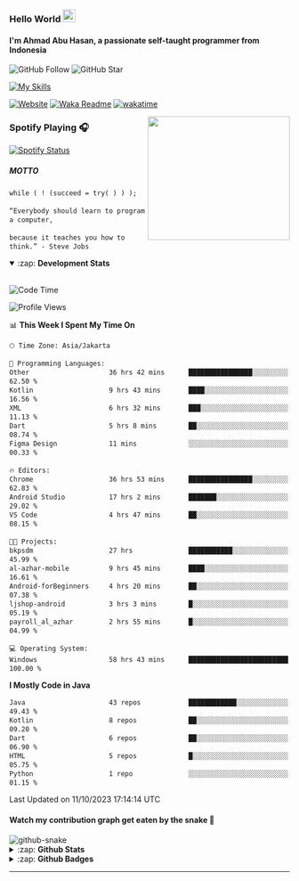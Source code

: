 ### Hello World <img src="https://github.com/eby8zevin/eby8zevin/blob/main/assets/Hi.gif"  width="23" height="23">

#### I'm Ahmad Abu Hasan, a passionate self-taught programmer from Indonesia

![GitHub Follow](https://img.shields.io/github/followers/eby8zevin.svg?style=social&label=Follow)
![GitHub Star](https://img.shields.io/github/stars/eby8zevin?affiliations=OWNER%2CCOLLABORATOR&style=social&label=Star)

[![My Skills](https://skillicons.dev/icons?i=androidstudio,java,kotlin,vscode,dart,flutter,linux)](https://skillicons.dev)

[![Website](https://img.shields.io/website?up_message=online&up_color=61DBFB&down_message=maintenance&down_color=FF0000&url=https%3A%2F%2Fconnect-with-eby.web.app&logo=react)](https://connect-with-eby.web.app)
[![Waka Readme](https://github.com/eby8zevin/eby8zevin/actions/workflows/anmol098.yml/badge.svg)](https://github.com/eby8zevin/eby8zevin/actions/workflows/anmol098.yml)
[![wakatime](https://wakatime.com/badge/user/bbcd646f-1daf-4865-a20e-46d4c803e6f8.svg)](https://wakatime.com/@bbcd646f-1daf-4865-a20e-46d4c803e6f8)

<img src="https://github.com/eby8zevin/eby8zevin/blob/main/assets/Octocat.png" width="255" height="222" align='right'>

### Spotify Playing 🎧

[<img src="https://readme-spotify-status-ahmadabuhasan.vercel.app/api/run-spotify-status" alt="Spotify Status" width="350" />](https://open.spotify.com/user/gr3y7pr12w9ol2dy2ccdb10e7)

##### MOTTO

```
while ( ! (succeed = try( ) ) );

“Everybody should learn to program a computer,

because it teaches you how to think.” - Steve Jobs
```

<details open>
  <summary> :zap: <b>Development Stats</b> </summary>
<br/>

<!--START_SECTION:waka-->
![Code Time](http://img.shields.io/badge/Code%20Time-4%2C390%20hrs%204%20mins-blue)

![Profile Views](http://img.shields.io/badge/Profile%20Views-100-blue)

📊 **This Week I Spent My Time On** 

```text
🕑︎ Time Zone: Asia/Jakarta

💬 Programming Languages: 
Other                    36 hrs 42 mins      ████████████████░░░░░░░░░   62.50 % 
Kotlin                   9 hrs 43 mins       ████░░░░░░░░░░░░░░░░░░░░░   16.56 % 
XML                      6 hrs 32 mins       ███░░░░░░░░░░░░░░░░░░░░░░   11.13 % 
Dart                     5 hrs 8 mins        ██░░░░░░░░░░░░░░░░░░░░░░░   08.74 % 
Figma Design             11 mins             ░░░░░░░░░░░░░░░░░░░░░░░░░   00.33 % 

🔥 Editors: 
Chrome                   36 hrs 53 mins      ████████████████░░░░░░░░░   62.83 % 
Android Studio           17 hrs 2 mins       ███████░░░░░░░░░░░░░░░░░░   29.02 % 
VS Code                  4 hrs 47 mins       ██░░░░░░░░░░░░░░░░░░░░░░░   08.15 % 

🐱‍💻 Projects: 
bkpsdm                   27 hrs              ███████████░░░░░░░░░░░░░░   45.99 % 
al-azhar-mobile          9 hrs 45 mins       ████░░░░░░░░░░░░░░░░░░░░░   16.61 % 
Android-forBeginners     4 hrs 20 mins       ██░░░░░░░░░░░░░░░░░░░░░░░   07.38 % 
ljshop-android           3 hrs 3 mins        █░░░░░░░░░░░░░░░░░░░░░░░░   05.19 % 
payroll_al_azhar         2 hrs 55 mins       █░░░░░░░░░░░░░░░░░░░░░░░░   04.99 % 

💻 Operating System: 
Windows                  58 hrs 43 mins      █████████████████████████   100.00 % 
```

**I Mostly Code in Java** 

```text
Java                     43 repos            ████████████░░░░░░░░░░░░░   49.43 % 
Kotlin                   8 repos             ██░░░░░░░░░░░░░░░░░░░░░░░   09.20 % 
Dart                     6 repos             ██░░░░░░░░░░░░░░░░░░░░░░░   06.90 % 
HTML                     5 repos             █░░░░░░░░░░░░░░░░░░░░░░░░   05.75 % 
Python                   1 repo              ░░░░░░░░░░░░░░░░░░░░░░░░░   01.15 % 
```




 Last Updated on 11/10/2023 17:14:14 UTC
<!--END_SECTION:waka-->

#### Watch my contribution graph get eaten by the snake 🐍

<picture>
  <source media="(prefers-color-scheme: dark)" srcset="https://raw.githubusercontent.com/eby8zevin/eby8zevin/output/github-snake-dark.svg" />
  <source media="(prefers-color-scheme: light)" srcset="https://raw.githubusercontent.com/eby8zevin/eby8zevin/output/github-snake.svg" />
  <img alt="github-snake" src="https://raw.githubusercontent.com/eby8zevin/eby8zevin/output/github-snake.svg" />
</picture>

</details>

<details>
  <summary> :zap: <b>Github Stats</b> </summary>
<p align="center">:heart:</p>
<p align="center"><a href="https://github.com/eby8zevin">
  <img src="https://github-readme-stats.vercel.app/api?username=eby8zevin&show_icons=true&theme=dark&line_height=20">
  <img src="https://github-readme-stats.vercel.app/api/top-langs/?username=eby8zevin&layout=compact&theme=dark">
</a></p>
<p align="center">
  <a href="https://github.com/eby8zevin">
    <img src="https://github-readme-streak-stats.herokuapp.com/?user=eby8zevin&theme=dark"/>
  </a>
</p>
</details>

<details>
  <summary> :zap: <b>Github Badges</b> </summary>
  <br>
  <a href='https://archiveprogram.github.com/'><img src='https://raw.githubusercontent.com/acervenky/animated-github-badges/master/assets/acbadge.gif' width='40' height='40'></a> 
  <a href='https://docs.github.com/en/developers'><img src='https://raw.githubusercontent.com/acervenky/animated-github-badges/master/assets/devbadge.gif' width='40' height='40'></a> 
  <a href='https://github.com/pricing'><img src='https://raw.githubusercontent.com/acervenky/animated-github-badges/master/assets/pro.gif' width='40' height='40'></a> 
  <a href='https://stars.github.com/'><img src='https://raw.githubusercontent.com/acervenky/animated-github-badges/master/assets/starbadge.gif' width='35' height='35'></a> 
  <a href='https://docs.github.com/en/github/supporting-the-open-source-community-with-github-sponsors'><img src='https://raw.githubusercontent.com/acervenky/animated-github-badges/master/assets/sponsorbadge.gif' width='35' height='35'></a>
</details>

---
